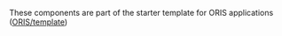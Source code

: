 These components are part of the starter template for ORIS applications ([ORIS/template](https://code.osu.edu/ORIS/template))